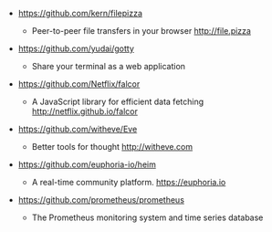 - https://github.com/kern/filepizza
  - Peer-to-peer file transfers in your browser http://file.pizza

- https://github.com/yudai/gotty
  - Share your terminal as a web application 

- https://github.com/Netflix/falcor
  - A JavaScript library for efficient data fetching http://netflix.github.io/falcor

- https://github.com/witheve/Eve
  - Better tools for thought http://witheve.com

- https://github.com/euphoria-io/heim
  - A real-time community platform. https://euphoria.io

- https://github.com/prometheus/prometheus
  - The Prometheus monitoring system and time series database 
 
 
